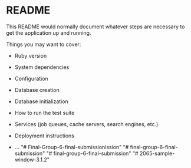 # README

This README would normally document whatever steps are necessary to get the
application up and running.

Things you may want to cover:

* Ruby version

* System dependencies

* Configuration

* Database creation

* Database initialization

* How to run the test suite

* Services (job queues, cache servers, search engines, etc.)

* Deployment instructions

* ...
"# Final-Group-6-final-submissionission" 
"# final-group-6-final-submission" 
"# final-group-6-final-submission" 
"# 2065-sample-window-3.1.2" 
